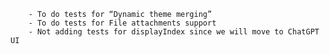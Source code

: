         - To do tests for “Dynamic theme merging”
        - To do tests for File attachments support
        - Not adding tests for displayIndex since we will move to ChatGPT UI
